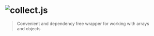 # <img src="https://raw.githubusercontent.com/ecrmnn/collect.js/master/collectjs.jpg" alt="collect.js">

> Convenient and dependency free wrapper for working with arrays and objects